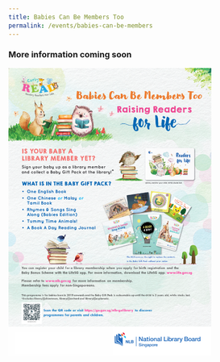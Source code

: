```yaml
---
title: Babies Can Be Members Too
permalink: /events/babies-can-be-members
---
```

### More information coming soon

<img src="/images/events/Babiescanbememberstoo/BCBMT.png" style="width:80%">